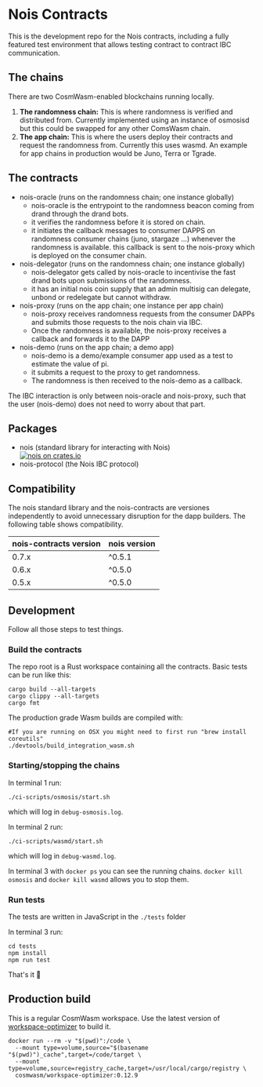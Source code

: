 # Nois Contracts

This is the development repo for the Nois contracts, including a fully featured test environment
that allows testing contract to contract IBC communication.

## The chains

There are two CosmWasm-enabled blockchains running locally.

1. **The randomness chain:** This is where randomness is verified and distributed from.
   Currently implemented using an instance of osmosisd but this could be swapped for any
   other ComsWasm chain.
2. **The app chain:** This is where the users deploy their contracts and request the
   randomness from. Currently this uses wasmd. An example for app chains in production would
   be Juno, Terra or Tgrade.

## The contracts

- nois-oracle (runs on the randomness chain; one instance globally)
    - nois-oracle is the entrypoint to the randomness beacon coming from drand through the drand bots.
    - it verifies the randomness before it is stored on chain.
    - it initiates the callback messages to consumer DAPPS on randomness consumer chains (juno, stargaze ...) whenever the randomness is available. this callback is sent to the nois-proxy which is deployed on the consumer chain.
- nois-delegator (runs on the randomness chain; one instance globally) 
    - nois-delegator gets called by nois-oracle to incentivise the fast drand bots upon submissions of the randomness.
    - it has an initial nois coin supply that an admin multisig can delegate, unbond or redelegate but cannot withdraw. 
- nois-proxy (runs on the app chain; one instance per app chain)
    - nois-proxy receives randomness requests from the consumer DAPPs and submits those requests to the nois chain via IBC.
    - Once the randomness is available, the nois-proxy receives a callback and forwards it to the DAPP
- nois-demo (runs on the app chain; a demo app)
    - nois-demo is a demo/example consumer app used as a test to estimate the value of pi.
    - it submits a request to the proxy to get randomness.
    - The randomness is then received to the nois-demo as a callback.

The IBC interaction is only between nois-oracle and nois-proxy, such that
the user (nois-demo) does not need to worry about that part.

## Packages

- nois (standard library for interacting with Nois)<br />
  [![nois on crates.io](https://img.shields.io/crates/v/nois.svg)](https://crates.io/crates/nois)
- nois-protocol (the Nois IBC protocol)

## Compatibility

The nois standard library and the nois-contracts are versiones independently to avoid
unnecessary disruption for the dapp builders. The following table shows compatibility.

| nois-contracts version | nois version |
| ---------------------- | ------------ |
| 0.7.x                  | ^0.5.1       |
| 0.6.x                  | ^0.5.0       |
| 0.5.x                  | ^0.5.0       |

## Development

Follow all those steps to test things.

### Build the contracts

The repo root is a Rust workspace containing all the contracts.
Basic tests can be run like this:

```
cargo build --all-targets
cargo clippy --all-targets
cargo fmt
```

The production grade Wasm builds are compiled with:

```
#If you are running on OSX you might need to first run "brew install coreutils"
./devtools/build_integration_wasm.sh
```

### Starting/stopping the chains

In terminal 1 run:

```
./ci-scripts/osmosis/start.sh
```

which will log in `debug-osmosis.log`.

In terminal 2 run:

```
./ci-scripts/wasmd/start.sh
```

which will log in `debug-wasmd.log`.

In terminal 3 with `docker ps` you can see the running chains. `docker kill osmosis` and `docker kill wasmd` allows you to stop them.

### Run tests

The tests are written in JavaScript in the `./tests` folder

In terminal 3 run:

```
cd tests
npm install
npm run test
```

That's it 🎉

## Production build

This is a regular CosmWasm workspace. Use the latest version of [workspace-optimizer](https://github.com/CosmWasm/rust-optimizer)
to build it.

```
docker run --rm -v "$(pwd)":/code \
  --mount type=volume,source="$(basename "$(pwd)")_cache",target=/code/target \
  --mount type=volume,source=registry_cache,target=/usr/local/cargo/registry \
  cosmwasm/workspace-optimizer:0.12.9
```
